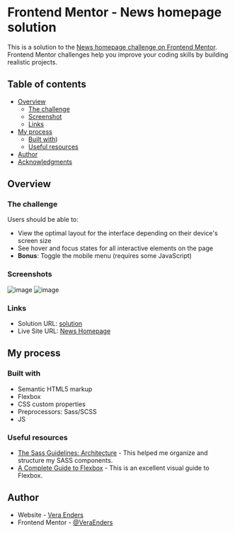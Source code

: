 # Frontend Mentor - News homepage solution

This is a solution to the [News homepage challenge on Frontend Mentor](https://www.frontendmentor.io/challenges/news-homepage-H6SWTa1MFl). Frontend Mentor challenges help you improve your coding skills by building realistic projects. 

## Table of contents

- [Overview](#overview)
  - [The challenge](#the-challenge)
  - [Screenshot](#screenshot)
  - [Links](#links)
- [My process](#my-process)
  - [Built with](#built-with))
  - [Useful resources](#useful-resources)
- [Author](#author)
- [Acknowledgments](#acknowledgments)

## Overview

### The challenge

Users should be able to:

- View the optimal layout for the interface depending on their device's screen size
- See hover and focus states for all interactive elements on the page
- **Bonus**: Toggle the mobile menu (requires some JavaScript)

### Screenshots
![image](https://user-images.githubusercontent.com/56802407/204520054-971e3533-af75-48a8-9466-c844f7272f6e.png)
![image](https://user-images.githubusercontent.com/56802407/204520684-5f9cb810-0e60-4590-9ee7-59bf69105cda.png)

### Links

- Solution URL: [solution](https://github.com/VeraEnders/web-pages/tree/news-homepage)
- Live Site URL: [News Homepage](https://veraenders.github.io/web-pages/news-homepage/)

## My process

### Built with

- Semantic HTML5 markup
- Flexbox
- CSS custom properties
- Preprocessors: Sass/SCSS
- JS

### Useful resources

- [The Sass Guidelines: Architecture](https://sass-guidelin.es/#architecture) - This helped me organize and structure my SASS components.
- [A Complete Guide to Flexbox](https://css-tricks.com/snippets/css/a-guide-to-flexbox/) - This is an excellent visual guide to Flexbox.

## Author

- Website - [Vera Enders](https://github.com/VeraEnders)
- Frontend Mentor - [@VeraEnders](https://www.frontendmentor.io/profile/VeraEnders)

